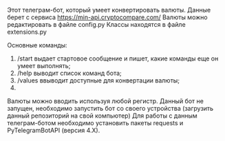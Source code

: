 Этот телеграм-бот, который умеет конвертировать валюты.
Данные берет с сервиса https://min-api.cryptocompare.com/
Валюты можно редактировать в файле config.py
Классы находятся в файле extensions.py

Основные команды:
  1. /start выдает стартовое сообщение и пишет, какие команды еще он умеет выполнять;
  2. /help  выводит список команд бота;
  3. /values ввыводит доступные для конвертации валюты;
  4. 
Валюты можно вводить используя любой регистр.
Данный бот не запущен, необходимо запустить бот со своего устройства (загрузить данный репозиторий на свой компьютер) Для работы с данным телеграм-ботом необходимо установить пакеты requests и PyTelegramBotAPI (версия 4.X).
